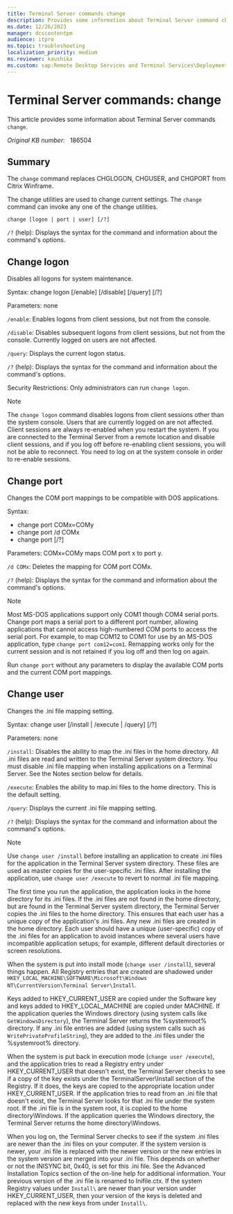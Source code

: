 ```yaml
---
title: Terminal Server commands change
description: Provides some information about Terminal Server command change.
ms.date: 12/26/2023
manager: dcscontentpm
audience: itpro
ms.topic: troubleshooting
localization_priority: medium
ms.reviewer: kaushika
ms.custom: sap:Remote Desktop Services and Terminal Services\Deployment, configuration, and management of Remote Desktop Services infrastructure, csstroubleshoot
---
```

# Terminal Server commands: change

This article provides some information about Terminal Server commands `change`.

_Original KB number:_ &nbsp; 186504

## Summary

The `change` command replaces CHGLOGON, CHGUSER, and CHGPORT from Citrix Winframe.

The change utilities are used to change current settings. The `change` command can invoke any one of the change utilities.

`change [logon | port | user] [/?]`

`/?` (help): Displays the syntax for the command and information about the command's options.

## Change logon

Disables all logons for system maintenance.

Syntax: change logon [/enable] [/disable] [/query] [/?]

Parameters: none

`/enable`: Enables logons from client sessions, but not from the console.

`/disable`: Disables subsequent logons from client sessions, but not from the console. Currently logged on users are not affected.

`/query`: Displays the current logon status.

`/?` (help): Displays the syntax for the command and information about the command's options.

Security Restrictions: Only administrators can run `change logon`.

> [!NOTE]
> The `change logon` command disables logons from client sessions other than the system console. Users that are currently logged on are not affected. Client sessions are always re-enabled when you restart the system. If you are connected to the Terminal Server from a remote location and disable client sessions, and if you log off before re-enabling client sessions, you will not be able to reconnect. You need to log on at the system console in order to re-enable sessions.

## Change port

Changes the COM port mappings to be compatible with DOS applications.

Syntax:

- change port COMx=COMy
- change port /d COMx
- change port [/?]

Parameters: COMx=COMy maps COM port x to port y.

`/d COMx`: Deletes the mapping for COM port COMx.

`/?` (help): Displays the syntax for the command and information about the command's options.

> [!NOTE]
> Most MS-DOS applications support only COM1 though COM4 serial ports. Change port maps a serial port to a different port number, allowing applications that cannot access high-numbered COM ports to access the serial port. For example, to map COM12 to COM1 for use by an MS-DOS application, type `change port com12=com1`. Remapping works only for the current session and is not retained if you log off and then log on again.  

Run `change port` without any parameters to display the available COM ports and the current COM port mappings.

## Change user

Changes the .ini file mapping setting.

Syntax: change user [/install | /execute | /query] [/?]

Parameters: none

`/install`: Disables the ability to map the .ini files in the home directory. All .ini files are read and written to the Terminal Server system directory. You must disable .ini file mapping when installing applications on a Terminal Server. See the Notes section below for details.

`/execute`: Enables the ability to map.ini files to the home directory. This is the default setting.

`/query`: Displays the current .ini file mapping setting.

`/?` (help): Displays the syntax for the command and information about the command's options.

> [!NOTE]
> Use `change user /install` before installing an application to create .ini files for the application in the Terminal Server system directory. These files are used as master copies for the user-specific .ini files. After installing the application, use `change user /execute` to revert to normal .ini file mapping.  

The first time you run the application, the application looks in the home directory for its .ini files. If the .ini files are not found in the home directory, but are found in the Terminal Server system directory, the Terminal Server copies the .ini files to the home directory. This ensures that each user has a unique copy of the application's .ini files. Any new .ini files are created in the home directory. Each user should have a unique (user-specific) copy of the .ini files for an application to avoid instances where several users have incompatible application setups; for example, different default directories or screen resolutions.

When the system is put into install mode (`change user /install`), several things happen. All Registry entries that are created are shadowed under `HKEY_LOCAL_MACHINE\SOFTWARE\Microsoft\Windows NT\CurrentVersion\Terminal Server\Install`.

Keys added to HKEY_CURRENT_USER are copied under the Software key and keys added to HKEY_LOCAL_MACHINE are copied under MACHINE. If the application queries the Windows directory (using system calls like `GetWindowsDirectory`), the Terminal Server returns the %systemroot% directory. If any .ini file entries are added (using system calls such as `WritePrivateProfileString`), they are added to the .ini files under the %systemroot% directory.

When the system is put back in execution mode (`change user /execute`), and the application tries to read a Registry entry under HKEY_CURRENT_USER that doesn't exist, the Terminal Server checks to see if a copy of the key exists under the TerminalServer\Install section of the Registry. If it does, the keys are copied to the appropriate location under HKEY_CURRENT_USER. If the application tries to read from an .ini file that doesn't exist, the Terminal Server looks for that .ini file under the system root. If the .ini file is in the system root, it is copied to the home directory\Windows. If the application queries the Windows directory, the Terminal Server returns the home directory\Windows.

When you log on, the Terminal Server checks to see if the system .ini files are newer than the .ini files on your computer. If the system version is newer, your .ini file is replaced with the newer version or the new entries in the system version are merged into your .ini file. This depends on whether or not the INISYNC bit, 0x40, is set for this .ini file. See the Advanced Installation Topics section of the on-line help for additional information. Your previous version of the .ini file is renamed to Inifile.ctx. If the system Registry values under `Install\` are newer than your version under HKEY_CURRENT_USER, then your version of the keys is deleted and replaced with the new keys from under `Install\`.
